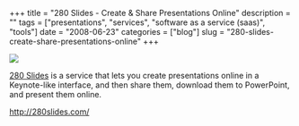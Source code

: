 +++
title = "280 Slides - Create & Share Presentations Online"
description = ""
tags = ["presentations", "services", "software as a service (saas)", "tools"]
date = "2008-06-23"
categories = ["blog"]
slug = "280-slides-create-share-presentations-online"
+++



  <div class="notebook-screenshot"><a href="http://280slides.com/"><img src="http://media.konigi.com/bluga/wt485f99ae85289_0.jpg"/></a></div><p><a href="http://280slides.com/">280 Slides</a> is a service that lets you create presentations online in a Keynote-like interface, and then share them, download them to PowerPoint, and present them online.</p>
    
  <a href="http://280slides.com/">http://280slides.com/</a>
